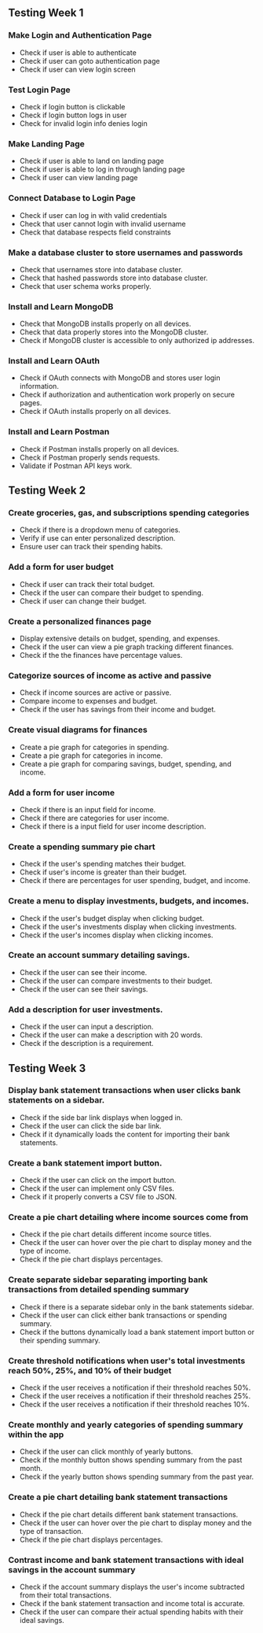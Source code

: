 ## Testing Week 1
### Make Login and Authentication Page
- Check if user is able to authenticate
- Check if user can goto authentication page
- Check if user can view login screen
### Test Login Page
- Check if login button is clickable
- Check if login button logs in user
- Check for invalid login info denies login
### Make Landing Page
- Check if user is able to land on landing page
- Check if user is able to log in through landing page
- Check if user can view landing page
### Connect Database to Login Page
- Check if user can log in with valid credentials
- Check that user cannot login with invalid username
- Check that database respects field constraints
### Make a database cluster to store usernames and passwords
- Check that usernames store into database cluster.
- Check that hashed passwords store into database cluster.
- Check that user schema works properly.
### Install and Learn MongoDB
- Check that MongoDB installs properly on all devices.
- Check that data properly stores into the MongoDB cluster.
- Check if MongoDB cluster is accessible to only authorized ip addresses.
### Install and Learn OAuth
- Check if OAuth connects with MongoDB and stores user login information.
- Check if authorization and authentication work properly on secure pages.
- Check if OAuth installs properly on all devices.
### Install and Learn Postman
- Check if Postman installs properly on all devices.
- Check if Postman properly sends requests.
- Validate if Postman API keys work.

## Testing Week 2
### Create groceries, gas, and subscriptions spending categories
- Check if there is a dropdown menu of categories.
- Verify if use can enter personalized description.
- Ensure user can track their spending habits.
### Add a form for user budget
- Check if user can track their total budget.
- Check if the user can compare their budget to spending.
- Check if user can change their budget.
### Create a personalized finances page
- Display extensive details on budget, spending, and expenses.
- Check if the user can view a pie graph tracking different finances.
- Check if the the finances have percentage values.
### Categorize sources of income as active and passive
- Check if income sources are active or passive.
- Compare income to expenses and budget.
- Check if the user has savings from their income and budget.
### Create visual diagrams for finances
- Create a pie graph for categories in spending.
- Create a pie graph for categories in income.
- Create a pie graph for comparing savings, budget, spending, and income.
### Add a form for user income
- Check if there is an input field for income.
- Check if there are categories for user income.
- Check if there is a input field for user income description.
### Create a spending summary pie chart
- Check if the user's spending matches their budget.
- Check if user's income is greater than their budget.
- Check if there are percentages for user spending, budget, and income.
### Create a menu to display investments, budgets, and incomes.
- Check if the user's budget display when clicking budget.
- Check if the user's investments display when clicking investments.
- Check if the user's incomes display when clicking incomes.
### Create an account summary detailing savings.
- Check if the user can see their income.
- Check if the user can compare investments to their budget.
- Check if the user can see their savings.
### Add a description for user investments.
- Check if the user can input a description.
- Check if the user can make a description with 20 words.
- Check if the description is a requirement.

## Testing Week 3
### Display bank statement transactions when user clicks bank statements on a sidebar.
- Check if the side bar link displays when logged in.
- Check if the user can click the side bar link.
- Check if it dynamically loads the content for importing their bank statements.
### Create a bank statement import button.
- Check if the user can click on the import button.
- Check if the user can implement only CSV files.
- Check if it properly converts a CSV file to JSON.
### Create a pie chart detailing where income sources come from
- Check if the pie chart details different income source titles.
- Check if the user can hover over the pie chart to display money and the type of income.
- Check if the pie chart displays percentages.
### Create separate sidebar separating importing bank transactions from detailed spending summary
- Check if there is a separate sidebar only in the bank statements sidebar.
- Check if the user can click either bank transactions or spending summary.
- Check if the buttons dynamically load a bank statement import button or their spending summary.
### Create threshold notifications when user's total investments reach 50%, 25%, and 10% of their budget
- Check if the user receives a notification if their threshold reaches 50%.
- Check if the user receives a notification if their threshold reaches 25%.
- Check if the user receives a notification if their threshold reaches 10%.
### Create monthly and yearly categories of spending summary within the app
- Check if the user can click monthly of yearly buttons.
- Check if the monthly button shows spending summary from the past month.
- Check if the yearly button shows spending summary from the past year.
### Create a pie chart detailing bank statement transactions
- Check if the pie chart details different bank statement transactions.
- Check if the user can hover over the pie chart to display money and the type of transaction.
- Check if the pie chart displays percentages.
### Contrast income and bank statement transactions with ideal savings in the account summary
- Check if the account summary displays the user's income subtracted from their total transactions.
- Check if the bank statement transaction and income total is accurate.
- Check if the user can compare their actual spending habits with their ideal savings.
